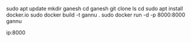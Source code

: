 sudo apt update
mkdir ganesh
cd ganesh
git clone
ls
cd
sudo apt install docker.io 
sudo docker build -t gannu .
sudo docker run -d -p 8000:8000 gannu


ip:8000
